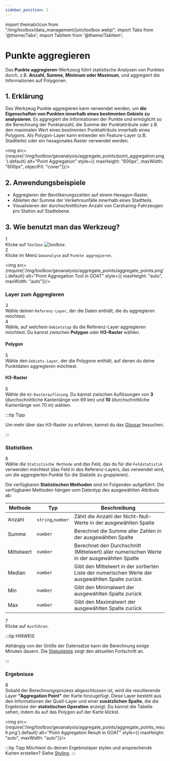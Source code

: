 ```yaml
---
sidebar_position: 1
---
```

import thematicIcon from "/img/toolbox/data_management/join/toolbox.webp";
import Tabs from '@theme/Tabs';
import TabItem from '@theme/TabItem';

# Punkte aggregieren

Das **Punkte aggregieren**-Werkzeug führt statistische Analysen von Punkten durch, z.B. **Anzahl, Summe, Minimum oder Maximum**, und aggregiert die Informationen auf Polygonen.

## 1. Erklärung

Das Werkzeug Punkte aggregieren kann verwendet werden, um **die Eigenschaften von Punkten innerhalb eines bestimmten Gebiets zu analysieren**. Es aggregiert die Informationen der Punkte und ermöglicht so die Berechnung der Punktanzahl, die Summe der Punktattribute oder z.B. den maximalen Wert eines bestimmten Punktattributs innerhalb eines Polygons. Als Polygon-Layer kann entweder ein Feature-Layer (z.B. Stadtteile) oder ein hexagonales Raster verwendet werden.

<div style={{ display: 'flex', flexDirection: 'column', alignItems: 'center'}}>

  <img src={require('/img/toolbox/geoanalysis/aggregate_points/point_aggregation.png').default} alt="Point Aggregation" style={{ maxHeight: "600px", maxWidth: "600px", objectFit: "cover"}}/>

</div> 

## 2. Anwendungsbeispiele

- Aggregieren der Bevölkerungszahlen auf einem Hexagon-Raster.
- Ableiten der Summe der Verkehrsunfälle innerhalb eines Stadtteils.
- Visualisieren der durchschnittlichen Anzahl von Carsharing-Fahrzeugen pro Station auf Stadtebene.

## 3. Wie benutzt man das Werkzeug?

<div class="step">
  <div class="step-number">1</div>
  <div class="content">Klicke auf <code>Toolbox</code> <img src={thematicIcon} alt="toolbox" style={{width: "25px"}}/>. </div>
</div>

<div class="step">
  <div class="step-number">2</div>
  <div class="content">Klicke im Menü <code>Geoanalyse</code> auf <code>Punkte aggregieren</code>.</div>
</div>

<img src={require('/img/toolbox/geoanalysis/aggregate_points/aggregate_points.png').default} alt="Point Aggregation Tool in GOAT" style={{ maxHeight: "auto", maxWidth: "auto"}}/>

### Layer zum Aggregieren

<div class="step">
  <div class="step-number">3</div>
  <div class="content">Wähle deinen <code>Referenz-Layer</code>, der die Daten enthält, die du aggregieren möchtest.</div>
</div>

<div class="step">
  <div class="step-number">4</div>
  <div class="content">Wähle, auf welchem <code>Gebietstyp</code> du die Referenz-Layer aggregieren möchtest. Du kannst zwischen <b>Polygon</b> oder <b>H3-Raster</b> wählen.</div>
</div>

<Tabs>
  <TabItem value="Polygon" label="Polygon" default className="tabItemBox">

 #### Polygon

<div class="step">
  <div class="step-number">5</div>
  <div class="content">Wähle den <code>Gebiets-Layer</code>, der die Polygone enthält, auf denen du deine Punktdaten aggregieren möchtest.</div>
</div>

  </TabItem>
  <TabItem value="H3 Grid" label="H3-Raster" className="tabItemBox">

 #### H3-Raster

 <div class="step">
  <div class="step-number">5</div>
  <div class="content">Wähle die <code>H3-Rasterauflösung</code>. Du kannst zwischen Auflösungen von <b>3</b> (durchschnittliche Kantenlänge von 69 km) und <b>10</b> (durchschnittliche Kantenlänge von 70 m) wählen.</div>
</div>

:::tip Tipp

Um mehr über das H3-Raster zu erfahren, kannst du das [Glossar](../../further_reading/glossary#H3-grid) besuchen.

:::

  </TabItem>
</Tabs>

### Statistiken

<div class="step">
  <div class="step-number">6</div>
  <div class="content">Wähle die <code>Statistische Methode</code> und das Feld, das du für die <code>Feldstatistik</code> verwenden möchtest (das Feld in des Referenz-Layers, das verwendet wird, um die aggregierten Punkte für die Statistik zu gruppieren).</div>
</div>

Die verfügbaren **Statistischen Methoden** sind im Folgenden aufgeführt. Die verfügbaren Methoden hängen vom Datentyp des ausgewählten Attributs ab:

| Methode | Typ | Beschreibung |
| -------|------| ------------|
| Anzahl | `string`,`number`    | Zählt die Anzahl der Nicht-Null-Werte in der ausgewählten Spalte|
| Summe  | `number`   | Berechnet die Summe aller Zahlen in der ausgewählten Spalte|
| Mittelwert | `number`   | Berechnet den Durchschnitt (Mittelwert) aller numerischen Werte in der ausgewählten Spalte|
| Median | `number`   | Gibt den Mittelwert in der sortierten Liste der numerischen Werte der ausgewählten Spalte zurück|
| Min    | `number`   | Gibt den Minimalwert der ausgewählten Spalte zurück|
| Max    | `number`   | Gibt den Maximalwert der ausgewählten Spalte zurück|

<div class="step">
  <div class="step-number">7</div>
  <div class="content">Klicke auf <code>Ausführen</code>.</div>
</div>

:::tip HINWEIS

Abhängig von der Größe der Datensätze kann die Berechnung einige Minuten dauern. Die [Statusleiste](../../workspace/home#status-bar) zeigt den aktuellen Fortschritt an.

:::

### Ergebnisse

<div class="step">
  <div class="step-number">8</div>
  <div class="content">Sobald der Berechnungsprozess abgeschlossen ist, wird die resultierende Layer <b>"Aggregation Point"</b> der Karte hinzugefügt. Diese Layer besteht aus den Informationen der Quell-Layer und einer <b>zusätzlichen Spalte</b>, die die Ergebnisse der <b>statistischen Operation</b> anzeigt. Du kannst die Tabelle sehen, indem du auf das Polygon auf der Karte klickst.</div>
</div>

<img src={require('/img/toolbox/geoanalysis/aggregate_points/aggregate_points_result.png').default} alt="Point Aggregation Result in GOAT" style={{ maxHeight: "auto", maxWidth: "auto"}}/>

:::tip Tipp
Möchtest du deinen Ergebnislayer stylen und ansprechende Karten erstellen? Siehe [Styling](../../map/layer_style/styling).
:::